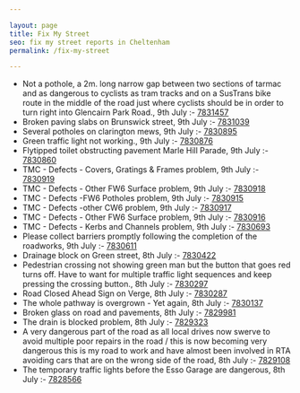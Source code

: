 ```yaml
---

layout: page
title: Fix My Street
seo: fix my street reports in Cheltenham
permalink: /fix-my-street

---
```


<!-- fix_marker starts -->

- Not a pothole, a 2m. long narrow gap between two sections of tarmac and as dangerous to cyclists as tram tracks and on a SusTrans bike route in the middle of the road just where cyclists should be in order to turn right into Glencairn Park Road., 9th July :- [7831457](https://www.fixmystreet.com/report/7831457)
- Broken paving slabs on Brunswick street, 9th July :- [7831039](https://www.fixmystreet.com/report/7831039)
- Several potholes on clarington mews, 9th July :- [7830895](https://www.fixmystreet.com/report/7830895)
- Green traffic light not working., 9th July :- [7830876](https://www.fixmystreet.com/report/7830876)
- Flytipped toilet obstructing pavement Marle Hill Parade, 9th July :- [7830860](https://www.fixmystreet.com/report/7830860)
- TMC - Defects - Covers, Gratings & Frames problem, 9th July :- [7830919](https://www.fixmystreet.com/report/7830919)
- TMC - Defects - Other FW6  Surface problem, 9th July :- [7830918](https://www.fixmystreet.com/report/7830918)
- TMC - Defects -FW6 Potholes problem, 9th July :- [7830915](https://www.fixmystreet.com/report/7830915)
- TMC - Defects -other CW6 problem, 9th July :- [7830917](https://www.fixmystreet.com/report/7830917)
- TMC - Defects - Other FW6  Surface problem, 9th July :- [7830916](https://www.fixmystreet.com/report/7830916)
- TMC - Defects - Kerbs and Channels problem, 9th July :- [7830693](https://www.fixmystreet.com/report/7830693)
- Please collect barriers promptly following the completion of the roadworks, 9th July :- [7830611](https://www.fixmystreet.com/report/7830611)
- Drainage block on Green street, 8th July :- [7830422](https://www.fixmystreet.com/report/7830422)
- Pedestrian crossing not showing green man but the button that goes red turns off. Have to want for multiple traffic light sequences and keep pressing the crossing button., 8th July :- [7830297](https://www.fixmystreet.com/report/7830297)
- Road Closed Ahead Sign on Verge, 8th July :- [7830287](https://www.fixmystreet.com/report/7830287)
- The whole pathway is overgrown - Yet again, 8th July :- [7830137](https://www.fixmystreet.com/report/7830137)
- Broken glass on road and pavements, 8th July :- [7829981](https://www.fixmystreet.com/report/7829981)
- The drain is blocked problem, 8th July :- [7829323](https://www.fixmystreet.com/report/7829323)
- A very dangerous part of the road as all local drives now swerve to avoid multiple poor repairs in the road / this is now becoming very dangerous this is my road to work and have almost been involved in RTA avoiding cars that are on the wrong side of the road, 8th July :- [7829108](https://www.fixmystreet.com/report/7829108)
- The temporary traffic lights before the Esso Garage are dangerous, 8th July :- [7828566](https://www.fixmystreet.com/report/7828566)

<!-- fix_marker ends -->